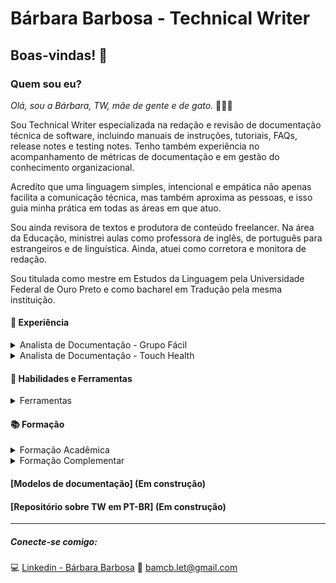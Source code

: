 # Bárbara Barbosa - Technical Writer 
## Boas-vindas! 🤗

### **Quem sou eu?**

_Olá, sou a Bárbara, TW, mãe de gente e de gato._  👦😺💓  

Sou Technical Writer especializada na redação e revisão de documentação técnica de software, incluindo manuais de instruções, tutoriais, FAQs, release notes e testing notes. Tenho também experiência no acompanhamento de métricas de documentação e em gestão do conhecimento organizacional.

Acredito que uma linguagem simples, intencional e empática não apenas facilita a comunicação técnica, mas também aproxima as pessoas, e isso guia minha prática em todas as áreas em que atuo.

Sou ainda revisora de textos e produtora de conteúdo freelancer. Na área da Educação, ministrei aulas como professora de inglês, de português para estrangeiros e de linguística. Ainda, atuei como corretora e monitora de redação.

Sou titulada como mestre em Estudos da Linguagem pela Universidade Federal de Ouro Preto e como bacharel em Tradução pela mesma instituição.



#### 💼 **Experiência**
<details>
  <summary> Analista de Documentação - Grupo Fácil 
  </summary>
    
- Principais atividades: 

    1. Redação e revisão de conteúdos relativos à documentação técnica das soluções de software ofertadas pela empresa:
      Tutoriais - Manuais - FAQ - Testing Notes - Release Notes - Comunicados 
    &nbsp;
    1. Desenho e implantação de projeto e processo de documentação;
    1. Desenho dos layouts e do padrão de documentação utilizado;
    1. Levantamento do conteúdo disposto na base interna da organização;
    1. Realização de treinamentos relativos à documentação;
    1. Produção de conteúdo para apoiar o processo de onboarding;
    1. Participação nos ritos dos times de desenvolvimento e de testes.

- Competências:

  Gestão de conhecimentos - Edição - Gestão de tempo - Trabalho em equipe - Aprendizado contínuo - Pesquisa - Organização - Comunição eficaz - Redação técnica - Capacidade analítica - Capacidade de adaptação
----
</details>
<details>
  <summary> Analista de Documentação - Touch Health 
  </summary>
    
- Principais atividades: 

    1. Redação e revisão de conteúdos relativos à documentação técnica das soluções de software ofertadas pela empresa:
      Tutoriais - Manuais - FAQ - Testing Notes - Release Notes 
    &nbsp;
    1. Reestruturação de projeto voltado para o acompanhamento e divulgação das métricas relativas à Documentação.

- Resultados:

    Por meio do trabalho colaborativo, em parceria com as equipes de desenvolvimento e de testes, realizamos a atualização completa de manuais de produtos robustos, tais quais: VeDocs Elo, Premed e Motion RIS. 

    _Criamos mais de 150 novas páginas de documentação._

- Competências:

  Gestão de conhecimentos - Edição - Gestão de tempo - Trabalho em equipe - Aprendizado contínuo - Pesquisa - Organização - Redação técnica - Capacidade analítica - Capacidade de adaptação
----
</details>

#### 🧰 **Habilidades e Ferramentas**

<details>
  <summary> Ferramentas
  </summary>
  
  Confluence - JIRA - Trello - Kanbanize - HTML5 - Markdown - VsCode - MS Word - Google Sheets - Canva - Inglês

----
</details> 

#### 📚 **Formação** 

<details>
  <summary>Formação Acadêmica
  </summary>

   - **Bacharelado em Tradução** - Universidade Federal de Ouro Preto
   - **Mestrado em Estudos da Linguagem** - Universidade Federal de Ouro Preto
   - **Especialização em Análise e Desenvolvimento de Sistemas** - PUC-MG

        [Veja meu Lattes aqui!](http://lattes.cnpq.br/1611415425264109)
----
</details>
<details>
  <summary>Formação Complementar
  </summary>
  
  - **Back-End 1** - Programaria (Em andamento)
  - **Trilhando sua carreira em TW** - Mari Moreira
  - **Front-End 1** HTML, CSS, JS - Programaria 
  - **Lógica de Programação** - Eu programo
  - **Produtividade e Gestão do tempo** - Conquer 

----  
</details>

#### [**Modelos de documentação**] (Em construção)
#### [**Repositório sobre TW em PT-BR**] (Em construção) 

----
##### Conecte-se comigo:  
💻 [Linkedin - Bárbara Barbosa](https://www.linkedin.com/in/barbarabarbosa-tw/) 
📧 bamcb.let@gmail.com

